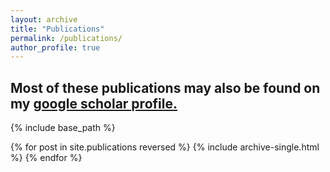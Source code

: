 ```yaml
---
layout: archive
title: "Publications"
permalink: /publications/
author_profile: true
---
```

Most of these publications may also be found on my <u><a href="https://scholar.google.com/citations?authuser=1&user=RNE48wsAAAAJ">google scholar profile</a>.</u>
---
{% include base_path %}

{% for post in site.publications reversed %}
  {% include archive-single.html %}
{% endfor %}


